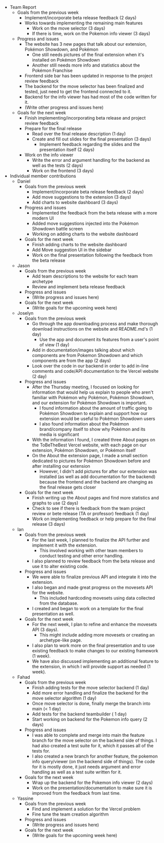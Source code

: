 * Team Report
    * Goals from the previous week
        * Implement/incorporate beta release feedback (2 days)
        * Works towards implementing the remaining main features
           * Work on the move selector (3 days)
           * If there is time, work on the Pokemon info viewer (3 days)
    * Progress and issues
        * The website has 3 new pages that talk about our extension, Pokémon Showdown, and Pokémon
            * One still needs pictures of the final extension when it's installed on Pokémon Showdown
            * Another still needs more info and statistics about the Pokémon Franchise
        * Frontend side bar has been updated in response to the project review feedback
        * The backend for the move selector has been finalized and tested, just need to get the frontend connected to it.
        * Backend for the info viewer has had most of the code written for it.
        * (Write other progress and issues here)
    * Goals for the next week
        * Finish implementing/incorporating beta release and project review feedback
        * Prepare for the final release
           * Read over the final release description (1 day)
           * Create and fill out slides for the final presentation (3 days)
              * Implement feedback regarding the slides and the presentation itself (2 days)
        * Work on the info viewer
           * Write the error and argument handling for the backend as well as the tests (2 days)
           * Work on the frontend (3 days)
* Individual member contributions
    * Daniel
        * Goals from the previous week
            * Implement/incorporate beta release feedback (2 days)
            * Add move suggestions to the extension (3 days)
            * Add charts to website dashboard (3 days)
        * Progress and issues
            * Implemented the feedback from the beta release with a more modern UI
            * Added move suggestions injected into the Pokémon Showdown battle screen
            * Working on adding charts to the website dashboard
        * Goals for the next week
            * Finish adding charts to the website dashboard
            * Add Move suggestion UI in the sidebar
            * Work on the final presentation following the feedback from the beta release
    * Jason
        * Goals from the previous week
            * Add team descriptions to the website for each team archetype
            * Review and implement beta release feedback
        * Progress and issues
            * (Write progress and issues here)
        * Goals for the next week
            * (Write goals for the upcoming week here)
    * Joselyn
        * Goals from the previous week
            * Go through the app downloading process and make thorough download instructions on the website and README.md's (1 day)
               * Use the app and document its features from a user's point of view (1 day)
            * Add in documentation/images talking about which components are from Pokemon Showdown and which components are from the app (2 days)
            * Look over the code in our backend in order to add in-line comments and code/API documentation to the Vercel website (2 day)
        * Progress and issues
            * After the Thursday meeting, I focused on looking for information that would help us explain to people who aren't familiar with Pokémon why Pokémon, Pokémon Showdown, and our extension for Pokémon Showdown is important.
              * I found information about the amount of traffic going to Pokémon Showdown to explain and support how our extension would be useful to Pokémon Showdown users
              * I also found information about the Pokémon brand/company itself to show why Pokémon and its media is significant
            * With the information I found, I created three About pages on the ToBeTheBest Vercel website, with each page on our extension, Pokémon Showdown, or Pokémon itself
            * On the About the extension page, I made a small section dedicated to pictures for Pokémon Showdown before and after installing our extension
              * However, I didn't add pictures for after our extension was installed (as well as add documentation for the backend) because the frontend and the backend are changing as the final release gets closer
        * Goals for the next week
            * Finish writing up the About pages and find more statistics and graphs to use (2 days)
            * Check to see if there is feedback from the team project review or bete release (TA or professor) feedback (1 day)
            * Work on implementing feedback or help prepare for the final release (3 days)
    * Ian
        * Goals from the previous week
            * For the last week, I planned to finalize the API further and implement it with the extension.
               * This involved working with other team members to conduct testing and other error handling.
            * I also planned to review feedback from the beta release and use it to alter existing code.
        * Progress and issues
            * We were able to finalize previous API and integrate it into the extension.
            * I also began and made great progress on the movesets API for the website.
               * This included hardcoding movesets using data collected from the database.
            * I created and began to work on a template for the final presentation as well.
        * Goals for the next week
            * For the next week, I plan to refine and enhance the movesets API (3 days).
               * This might include adding more movesets or creating an archetype-like page.
            * I also plan to work more on the final presentation and to use existing feedback to make changes to our existing framework (1 week).
            * We have also discussed implementing an additional feature to the extension, in which I will provide support as needed (1 week).
    * Fahad
        * Goals from the previous week
            * Finish adding tests for the move selector backend (1 day)
            * Add more error handling and finalize the backend for the move selector algorithm (1 day)
            * Once move selector is done, finally merge the branch into main (< 1 day)
            * Add tests for the backend teambuilder ( 1 day)
            * Start working on backend for the Pokemon info query (2 days)
        * Progress and issues
            * I was able to complete and merge into main the feature branch for the move selector on the backend side of things. I had also created a test suite for it, which it passes all of the tests for.
            * I also created a new branch for another feature, the pokemon info query/viewer (on the backend side of things). The code for it is mostly done, it just needs argument and error handling as well as a test suite written for it.
        * Goals for the next week
            * Wrap up the backend for the Pokemon info viewer (2 days)
            * Work on the presentation/documentation to make sure it is improved from the feedback from last time.
    * Yassine
        * Goals from the previous week
            * Find and implement a solution for the Vercel problem
            * Fine tune the team creation algorithm
        * Progress and issues
            * (Write progress and issues here)
        * Goals for the next week
            * (Write goals for the upcoming week here)
